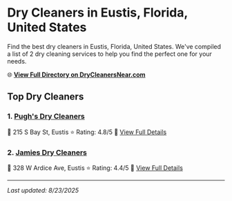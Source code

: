 # Dry Cleaners in Eustis, Florida, United States

Find the best dry cleaners in Eustis, Florida, United States. We've compiled a list of 2 dry cleaning services to help you find the perfect one for your needs.

🌐 **[View Full Directory on DryCleanersNear.com](https://drycleanersnear.com/city/US/Florida/Eustis)**

## Top Dry Cleaners

### 1. [Pugh's Dry Cleaners](https://drycleanersnear.com/dryCleaner/68858830aef64230e206ad6a/pugh-s-dry-cleaners)
📍 215 S Bay St, Eustis
⭐ Rating: 4.8/5
🔗 [View Full Details](https://drycleanersnear.com/dryCleaner/68858830aef64230e206ad6a/pugh-s-dry-cleaners)

### 2. [Jamies Dry Cleaners](https://drycleanersnear.com/dryCleaner/68858838aef64230e206ae77/jamies-dry-cleaners)
📍 328 W Ardice Ave, Eustis
⭐ Rating: 4.4/5
🔗 [View Full Details](https://drycleanersnear.com/dryCleaner/68858838aef64230e206ae77/jamies-dry-cleaners)


---

*Last updated: 8/23/2025*
